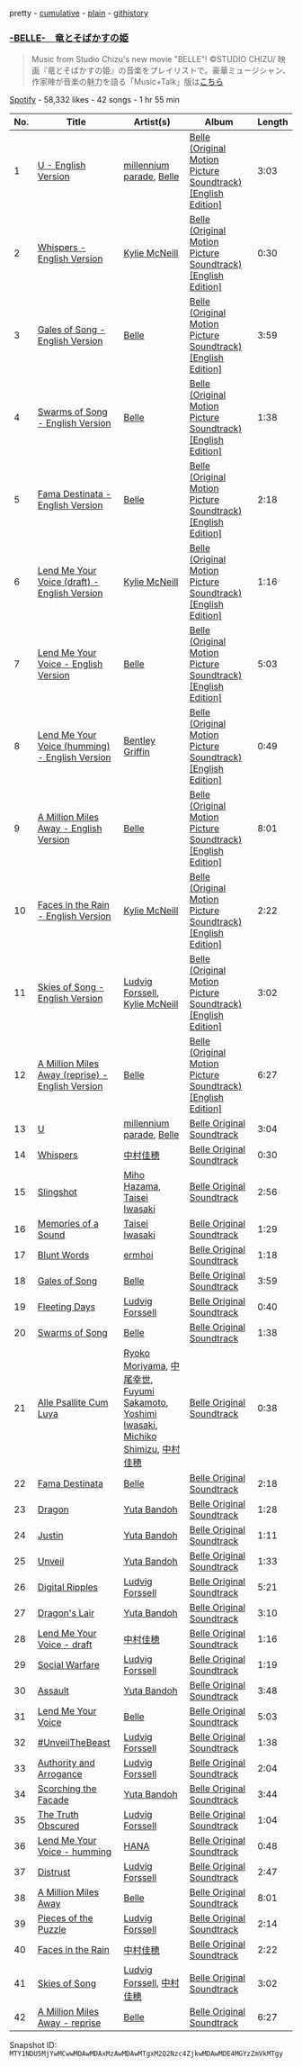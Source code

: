 pretty - [cumulative](/playlists/cumulative/37i9dQZF1DX0Y8kMPjaqrb.md) - [plain](/playlists/plain/37i9dQZF1DX0Y8kMPjaqrb) - [githistory](https://github.githistory.xyz/mackorone/spotify-playlist-archive/blob/main/playlists/plain/37i9dQZF1DX0Y8kMPjaqrb)

### [\-BELLE\-　竜とそばかすの姫 ](https://open.spotify.com/playlist/37i9dQZF1DX0Y8kMPjaqrb)

> Music from Studio Chizu's new movie "BELLE"!  ©︎STUDIO CHIZU/ 映画『竜とそばかすの姫』の音楽をプレイリストで。豪華ミュージシャン、作家陣が音楽の魅力を語る「Music+Talk」版は<a href="spotify:show:0GVl86Z7umr9JEu8EhN22m">こちら</a>

[Spotify](https://open.spotify.com/user/spotify) - 58,332 likes - 42 songs - 1 hr 55 min

| No. | Title | Artist(s) | Album | Length |
|---|---|---|---|---|
| 1 | [U \- English Version](https://open.spotify.com/track/169YBmYRX0JNR3o4CJVWXY) | [millennium parade](https://open.spotify.com/artist/0GZ65zwBwkkwGNJ3zagtTZ), [Belle](https://open.spotify.com/artist/1m9ZvxLFfX9avls54a0y40) | [Belle \(Original Motion Picture Soundtrack\) \[English Edition\]](https://open.spotify.com/album/7MK9ztclhDon7AgJroo6l4) | 3:03 |
| 2 | [Whispers \- English Version](https://open.spotify.com/track/7HWXlckp54xTntOrDzd9QL) | [Kylie McNeill](https://open.spotify.com/artist/7kFUdDZGQF2aCT9v48z2qG) | [Belle \(Original Motion Picture Soundtrack\) \[English Edition\]](https://open.spotify.com/album/7MK9ztclhDon7AgJroo6l4) | 0:30 |
| 3 | [Gales of Song \- English Version](https://open.spotify.com/track/0jD2Fa9VjjtkeCOWyQftdt) | [Belle](https://open.spotify.com/artist/1m9ZvxLFfX9avls54a0y40) | [Belle \(Original Motion Picture Soundtrack\) \[English Edition\]](https://open.spotify.com/album/7MK9ztclhDon7AgJroo6l4) | 3:59 |
| 4 | [Swarms of Song \- English Version](https://open.spotify.com/track/3G7lL3qz3jYYG8dfvyYpjn) | [Belle](https://open.spotify.com/artist/1m9ZvxLFfX9avls54a0y40) | [Belle \(Original Motion Picture Soundtrack\) \[English Edition\]](https://open.spotify.com/album/7MK9ztclhDon7AgJroo6l4) | 1:38 |
| 5 | [Fama Destinata \- English Version](https://open.spotify.com/track/0yBdvbVd5IBkrlQOqkq6K3) | [Belle](https://open.spotify.com/artist/1m9ZvxLFfX9avls54a0y40) | [Belle \(Original Motion Picture Soundtrack\) \[English Edition\]](https://open.spotify.com/album/7MK9ztclhDon7AgJroo6l4) | 2:18 |
| 6 | [Lend Me Your Voice \(draft\) \- English Version](https://open.spotify.com/track/2rpcCY8SPAzyIZTbJyA4it) | [Kylie McNeill](https://open.spotify.com/artist/7kFUdDZGQF2aCT9v48z2qG) | [Belle \(Original Motion Picture Soundtrack\) \[English Edition\]](https://open.spotify.com/album/7MK9ztclhDon7AgJroo6l4) | 1:16 |
| 7 | [Lend Me Your Voice \- English Version](https://open.spotify.com/track/5ZnV5RzUKhkxBRUGcMr1K4) | [Belle](https://open.spotify.com/artist/1m9ZvxLFfX9avls54a0y40) | [Belle \(Original Motion Picture Soundtrack\) \[English Edition\]](https://open.spotify.com/album/7MK9ztclhDon7AgJroo6l4) | 5:03 |
| 8 | [Lend Me Your Voice \(humming\) \- English Version](https://open.spotify.com/track/0HB5ZiphQK5uHL24WOlXV7) | [Bentley Griffin](https://open.spotify.com/artist/1pnq2ObLgqiHAaaV3SLQpt) | [Belle \(Original Motion Picture Soundtrack\) \[English Edition\]](https://open.spotify.com/album/7MK9ztclhDon7AgJroo6l4) | 0:49 |
| 9 | [A Million Miles Away \- English Version](https://open.spotify.com/track/1sK8lWSdU9LftDYvckLd6V) | [Belle](https://open.spotify.com/artist/1m9ZvxLFfX9avls54a0y40) | [Belle \(Original Motion Picture Soundtrack\) \[English Edition\]](https://open.spotify.com/album/7MK9ztclhDon7AgJroo6l4) | 8:01 |
| 10 | [Faces in the Rain \- English Version](https://open.spotify.com/track/1ccWW13VW1vaJTLNHIh7da) | [Kylie McNeill](https://open.spotify.com/artist/7kFUdDZGQF2aCT9v48z2qG) | [Belle \(Original Motion Picture Soundtrack\) \[English Edition\]](https://open.spotify.com/album/7MK9ztclhDon7AgJroo6l4) | 2:22 |
| 11 | [Skies of Song \- English Version](https://open.spotify.com/track/67HcCqjH5d1w4DgHO2rltp) | [Ludvig Forssell](https://open.spotify.com/artist/2nrb04b45LG5tjuHHzK5lc), [Kylie McNeill](https://open.spotify.com/artist/7kFUdDZGQF2aCT9v48z2qG) | [Belle \(Original Motion Picture Soundtrack\) \[English Edition\]](https://open.spotify.com/album/7MK9ztclhDon7AgJroo6l4) | 3:02 |
| 12 | [A Million Miles Away \(reprise\) \- English Version](https://open.spotify.com/track/3LGIequcwZQo02cskDxXVS) | [Belle](https://open.spotify.com/artist/1m9ZvxLFfX9avls54a0y40) | [Belle \(Original Motion Picture Soundtrack\) \[English Edition\]](https://open.spotify.com/album/7MK9ztclhDon7AgJroo6l4) | 6:27 |
| 13 | [U](https://open.spotify.com/track/3adpw5EbVZ7VFnPynUEjR1) | [millennium parade](https://open.spotify.com/artist/0GZ65zwBwkkwGNJ3zagtTZ), [Belle](https://open.spotify.com/artist/1m9ZvxLFfX9avls54a0y40) | [Belle Original Soundtrack](https://open.spotify.com/album/0tukMaQwVfipeF0cuFfGlW) | 3:04 |
| 14 | [Whispers](https://open.spotify.com/track/3pjkBCnvD1hOWssKewHSTj) | [中村佳穂](https://open.spotify.com/artist/0illCOhPkFBykngmCWos6u) | [Belle Original Soundtrack](https://open.spotify.com/album/0tukMaQwVfipeF0cuFfGlW) | 0:30 |
| 15 | [Slingshot](https://open.spotify.com/track/1VHURQwLNzdX6caacu1UDq) | [Miho Hazama](https://open.spotify.com/artist/2CCeO3wscYC4zDJ0jbrkvV), [Taisei Iwasaki](https://open.spotify.com/artist/2eutad3VCXdembmIgWdwjH) | [Belle Original Soundtrack](https://open.spotify.com/album/0tukMaQwVfipeF0cuFfGlW) | 2:56 |
| 16 | [Memories of a Sound](https://open.spotify.com/track/0SKbFGqrj94vUXmolJHpHT) | [Taisei Iwasaki](https://open.spotify.com/artist/2eutad3VCXdembmIgWdwjH) | [Belle Original Soundtrack](https://open.spotify.com/album/0tukMaQwVfipeF0cuFfGlW) | 1:29 |
| 17 | [Blunt Words](https://open.spotify.com/track/6j9UulEn4mYCu5Q34nNu0i) | [ermhoi](https://open.spotify.com/artist/3kabIShRaQYKg8afAZ1kIc) | [Belle Original Soundtrack](https://open.spotify.com/album/0tukMaQwVfipeF0cuFfGlW) | 1:18 |
| 18 | [Gales of Song](https://open.spotify.com/track/13C6yg32SUkj52po7mkwTP) | [Belle](https://open.spotify.com/artist/1m9ZvxLFfX9avls54a0y40) | [Belle Original Soundtrack](https://open.spotify.com/album/0tukMaQwVfipeF0cuFfGlW) | 3:59 |
| 19 | [Fleeting Days](https://open.spotify.com/track/1PacBC4qD00c5Y8HgDaTvE) | [Ludvig Forssell](https://open.spotify.com/artist/2nrb04b45LG5tjuHHzK5lc) | [Belle Original Soundtrack](https://open.spotify.com/album/0tukMaQwVfipeF0cuFfGlW) | 0:40 |
| 20 | [Swarms of Song](https://open.spotify.com/track/570fUL9YavYnf6F6VoPuQE) | [Belle](https://open.spotify.com/artist/1m9ZvxLFfX9avls54a0y40) | [Belle Original Soundtrack](https://open.spotify.com/album/0tukMaQwVfipeF0cuFfGlW) | 1:38 |
| 21 | [Alle Psallite Cum Luya](https://open.spotify.com/track/3SqxuWVy5cB2yrf9pdl0OJ) | [Ryoko Moriyama](https://open.spotify.com/artist/1nw3JzV7O0FpOLcwmZ2IMP), [中尾幸世](https://open.spotify.com/artist/6qShyvVl9m8X1Chqh7rzYB), [Fuyumi Sakamoto](https://open.spotify.com/artist/55j8oSKnH8ni3P2FaNUwjP), [Yoshimi Iwasaki](https://open.spotify.com/artist/7mAczrzrX3yC9yix8DM1YV), [Michiko Shimizu](https://open.spotify.com/artist/1Ketn2ddWfazX95is2S8H2), [中村佳穂](https://open.spotify.com/artist/0illCOhPkFBykngmCWos6u) | [Belle Original Soundtrack](https://open.spotify.com/album/0tukMaQwVfipeF0cuFfGlW) | 0:38 |
| 22 | [Fama Destinata](https://open.spotify.com/track/0MlBRfVomH2yNYzeYVXWJY) | [Belle](https://open.spotify.com/artist/1m9ZvxLFfX9avls54a0y40) | [Belle Original Soundtrack](https://open.spotify.com/album/0tukMaQwVfipeF0cuFfGlW) | 2:18 |
| 23 | [Dragon](https://open.spotify.com/track/5muKuUsUzCtxT5scLCMQ1r) | [Yuta Bandoh](https://open.spotify.com/artist/0fWXujm0LZNZGgHRkt6JSb) | [Belle Original Soundtrack](https://open.spotify.com/album/0tukMaQwVfipeF0cuFfGlW) | 1:28 |
| 24 | [Justin](https://open.spotify.com/track/08nXPp1f4uPSwHCSPeCL0b) | [Yuta Bandoh](https://open.spotify.com/artist/0fWXujm0LZNZGgHRkt6JSb) | [Belle Original Soundtrack](https://open.spotify.com/album/0tukMaQwVfipeF0cuFfGlW) | 1:11 |
| 25 | [Unveil](https://open.spotify.com/track/5G8pUxDuYyE4BSpXtk1WzV) | [Yuta Bandoh](https://open.spotify.com/artist/0fWXujm0LZNZGgHRkt6JSb) | [Belle Original Soundtrack](https://open.spotify.com/album/0tukMaQwVfipeF0cuFfGlW) | 1:33 |
| 26 | [Digital Ripples](https://open.spotify.com/track/2gHaFKgRnO7yZinBy3kai8) | [Ludvig Forssell](https://open.spotify.com/artist/2nrb04b45LG5tjuHHzK5lc) | [Belle Original Soundtrack](https://open.spotify.com/album/0tukMaQwVfipeF0cuFfGlW) | 5:21 |
| 27 | [Dragon's Lair](https://open.spotify.com/track/3JQGrRT5ZiRvlnTY5REDEc) | [Yuta Bandoh](https://open.spotify.com/artist/0fWXujm0LZNZGgHRkt6JSb) | [Belle Original Soundtrack](https://open.spotify.com/album/0tukMaQwVfipeF0cuFfGlW) | 3:10 |
| 28 | [Lend Me Your Voice \- draft](https://open.spotify.com/track/6OHTAoR9PyHkspLRIeM2ET) | [中村佳穂](https://open.spotify.com/artist/0illCOhPkFBykngmCWos6u) | [Belle Original Soundtrack](https://open.spotify.com/album/0tukMaQwVfipeF0cuFfGlW) | 1:16 |
| 29 | [Social Warfare](https://open.spotify.com/track/2lffGDjzrPm6kb5XqavGht) | [Ludvig Forssell](https://open.spotify.com/artist/2nrb04b45LG5tjuHHzK5lc) | [Belle Original Soundtrack](https://open.spotify.com/album/0tukMaQwVfipeF0cuFfGlW) | 1:19 |
| 30 | [Assault](https://open.spotify.com/track/7uKdhqIzLkezMCsyJ12KyO) | [Yuta Bandoh](https://open.spotify.com/artist/0fWXujm0LZNZGgHRkt6JSb) | [Belle Original Soundtrack](https://open.spotify.com/album/0tukMaQwVfipeF0cuFfGlW) | 3:48 |
| 31 | [Lend Me Your Voice](https://open.spotify.com/track/6orNyGXMqjb6YTEoiA2GEa) | [Belle](https://open.spotify.com/artist/1m9ZvxLFfX9avls54a0y40) | [Belle Original Soundtrack](https://open.spotify.com/album/0tukMaQwVfipeF0cuFfGlW) | 5:03 |
| 32 | [\#UnveilTheBeast](https://open.spotify.com/track/3aaRWVj1ss8lPPrRyW2QU8) | [Ludvig Forssell](https://open.spotify.com/artist/2nrb04b45LG5tjuHHzK5lc) | [Belle Original Soundtrack](https://open.spotify.com/album/0tukMaQwVfipeF0cuFfGlW) | 1:38 |
| 33 | [Authority and Arrogance](https://open.spotify.com/track/5MEmXcIwlW7LamVLOd2rdy) | [Ludvig Forssell](https://open.spotify.com/artist/2nrb04b45LG5tjuHHzK5lc) | [Belle Original Soundtrack](https://open.spotify.com/album/0tukMaQwVfipeF0cuFfGlW) | 2:04 |
| 34 | [Scorching the Facade](https://open.spotify.com/track/0R0KLFlxNI9WDM2RiSvg8U) | [Yuta Bandoh](https://open.spotify.com/artist/0fWXujm0LZNZGgHRkt6JSb) | [Belle Original Soundtrack](https://open.spotify.com/album/0tukMaQwVfipeF0cuFfGlW) | 3:44 |
| 35 | [The Truth Obscured](https://open.spotify.com/track/1uHnOgAd7XsbjfcU7S2PGP) | [Ludvig Forssell](https://open.spotify.com/artist/2nrb04b45LG5tjuHHzK5lc) | [Belle Original Soundtrack](https://open.spotify.com/album/0tukMaQwVfipeF0cuFfGlW) | 1:04 |
| 36 | [Lend Me Your Voice \- humming](https://open.spotify.com/track/06Vfd4qE1Gznub1YnxFrLa) | [HANA](https://open.spotify.com/artist/0IKGJzbrTOdmjhgsg9qbc2) | [Belle Original Soundtrack](https://open.spotify.com/album/0tukMaQwVfipeF0cuFfGlW) | 0:48 |
| 37 | [Distrust](https://open.spotify.com/track/2AeVGvfGdXtTSksrNGLwNM) | [Ludvig Forssell](https://open.spotify.com/artist/2nrb04b45LG5tjuHHzK5lc) | [Belle Original Soundtrack](https://open.spotify.com/album/0tukMaQwVfipeF0cuFfGlW) | 2:47 |
| 38 | [A Million Miles Away](https://open.spotify.com/track/4EouoYXPLTgO1v16BE8t4L) | [Belle](https://open.spotify.com/artist/1m9ZvxLFfX9avls54a0y40) | [Belle Original Soundtrack](https://open.spotify.com/album/0tukMaQwVfipeF0cuFfGlW) | 8:01 |
| 39 | [Pieces of the Puzzle](https://open.spotify.com/track/4PE7AliKUk24jZmTOnsDG6) | [Ludvig Forssell](https://open.spotify.com/artist/2nrb04b45LG5tjuHHzK5lc) | [Belle Original Soundtrack](https://open.spotify.com/album/0tukMaQwVfipeF0cuFfGlW) | 2:14 |
| 40 | [Faces in the Rain](https://open.spotify.com/track/5ItDYhB6o8P20Ox8PBiNYA) | [中村佳穂](https://open.spotify.com/artist/0illCOhPkFBykngmCWos6u) | [Belle Original Soundtrack](https://open.spotify.com/album/0tukMaQwVfipeF0cuFfGlW) | 2:22 |
| 41 | [Skies of Song](https://open.spotify.com/track/5RzYntKRo9olye5xWvR25H) | [Ludvig Forssell](https://open.spotify.com/artist/2nrb04b45LG5tjuHHzK5lc), [中村佳穂](https://open.spotify.com/artist/0illCOhPkFBykngmCWos6u) | [Belle Original Soundtrack](https://open.spotify.com/album/0tukMaQwVfipeF0cuFfGlW) | 3:02 |
| 42 | [A Million Miles Away \- reprise](https://open.spotify.com/track/1zLREj2GiKFPRlh4f9hkW9) | [Belle](https://open.spotify.com/artist/1m9ZvxLFfX9avls54a0y40) | [Belle Original Soundtrack](https://open.spotify.com/album/0tukMaQwVfipeF0cuFfGlW) | 6:27 |

Snapshot ID: `MTY1NDU5MjYwMCwwMDAwMDAxMzAwMDAwMTgxM2Q2Nzc4ZjkwMDAwMDE4MGYzZmVkMTgy`
